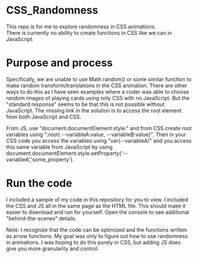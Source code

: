 # CSS_Randomness
This repo is for me to explore randomness in CSS animations.  
There is currently no ability to create functions in CSS like we can in JavaScript.  

# Purpose and process
Specifically, we are unable to use Math.random() or some similar function to make random transform/translations in the CSS animation.
There are other ways to do this as I have seen examples where a coder was able to choose random
  images of playing cards using only CSS with no JavaScript.  But the "standard response" seems to be
  that this is not possible without JavaScript.
The missing link in the solution is to access the root element from both JavaScript and CSS.

From JS, use "document.documentElement.style." and from CSS create root variables using ":root{ --variableA:value, --variableB:value}". 
Then in your CSS code you access the variables using "var(--variableA)" and you access this same variable from JavaScript
by using document.documentElement.style.setProperty('--variableA','some_property').

# Run the code
I included a sample of my code in this repository for you to view.  I included the CSS and JS all in the same page as the HTML file.
This should make it easier to download and run for yourself.  Open the console to see additional "behind-the-scenes" details.

Note: I recognize that the code can be optimized and the functions written as arrow functions.  My goal was only to figure out how
to use randomness in animations.  I was hoping to do this purely in CSS, but adding JS does give you more granularity and control.
